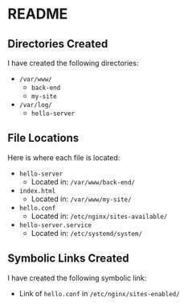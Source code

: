 # README

## Directories Created

I have created the following directories:

- `/var/www/`
  - `back-end`
  - `my-site`
- `/var/log/`
  - `hello-server`

## File Locations

Here is where each file is located:

- `hello-server`
  - Located in: `/var/www/back-end/`
- `index.html`
  - Located in: `/var/www/my-site/`
- `hello.conf`
  - Located in: `/etc/nginx/sites-available/`
- `hello-server.service`
  - Located in: `/etc/systemd/system/`

## Symbolic Links Created

I have created the following symbolic link:

- Link of `hello.conf` in `/etc/nginx/sites-enabled/`